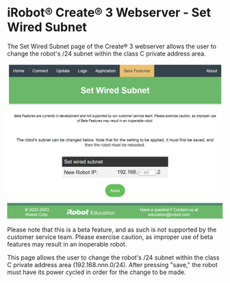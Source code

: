 # iRobot® Create® 3 Webserver - Set Wired Subnet
The Set Wired Subnet page of the Create® 3 webserver allows the user to change the robot's /24 subnet within the class C private address area.

![Picture of set wired subnet page](data/set-wired-subnet.png)

Please note that this is a beta feature, and as such is not supported by the customer service team.
Please exercise caution, as improper use of beta features may result in an inoperable robot.

This page allows the user to change the robot's /24 subnet within the class C private address area (192.168.nnn.0/24). After pressing "save," the robot must have its power cycled in order for the change to be made.

[^1]: All trademarks mentioned are the property of their respective owners.